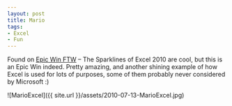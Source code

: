 ```yaml
---
layout: post
title: Mario
tags:
- Excel
- Fun
---
```


Found on [Epic Win FTW](http://epicwinftw.com/2010/07/13/awesome-photos-oh-excel-is-good-for-something/) – The Sparklines of Excel 2010 are cool, but this is an Epic Win indeed. Pretty amazing, and another shining example of how Excel is used for lots of purposes, some of them probably never considered by Microsoft :)  

![MarioExcel]({{ site.url }}/assets/2010-07-13-MarioExcel.jpg)
